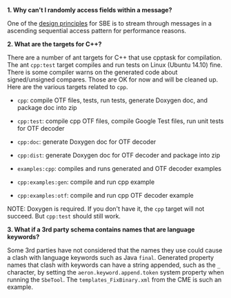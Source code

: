 **1. Why can't I randomly access fields within a message?**

One of the [design principles](Design-Principles) for SBE is to stream through messages in a ascending sequential access pattern for performance reasons.

**2. What are the targets for C++?**

There are a number of ant targets for C++ that use cpptask for compilation. The ant `cpp:test` target compiles and run tests on Linux (Ubuntu 14.10) fine. There is some compiler warns on the generated code about signed/unsigned compares. Those are OK for now and will be cleaned up. Here are the various targets related to `cpp`.

* `cpp`: compile OTF files, tests, run tests, generate Doxygen doc, and package doc into zip
 * `cpp:test`: compile cpp OTF files, compile Google Test files, run unit tests for OTF decoder
 * `cpp:doc`: generate Doxygen doc for OTF decoder
 * `cpp:dist`: generate Doxygen doc for OTF decoder and package into zip

* `examples:cpp`: compiles and runs generated and OTF decoder examples
 * `cpp:examples:gen`: compile and run cpp example
 * `cpp:examples:otf`: compile and run cpp OTF decoder example

NOTE: Doxygen is required. If you don't have it, the `cpp` target will not succeed. But `cpp:test` should still work.

**3. What if a 3rd party schema contains names that are language keywords?**

Some 3rd parties have not considered that the names they use could cause a clash with language keywords such as Java `final`. Generated property names that clash with keywords can have a string appended, such as the `_` character, by setting the `aeron.keyword.append.token` system property when running the `SbeTool`. The `templates_FixBinary.xml` from the CME is such an example.